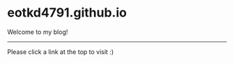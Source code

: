 # eotkd4791.github.io


Welcome to my blog!


--------------------------------------------
Please click a link at the top to visit :)
